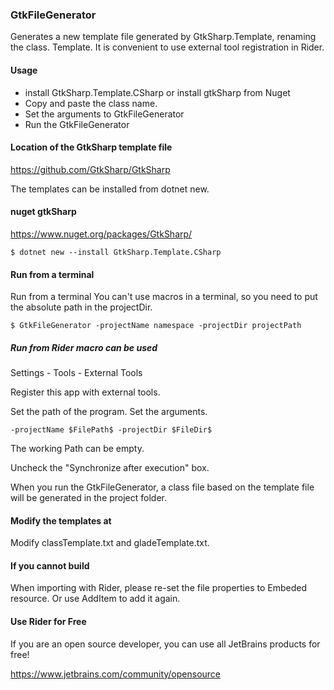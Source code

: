 ### GtkFileGenerator

Generates a new template file generated by GtkSharp.Template, renaming the class.
Template.
It is convenient to use external tool registration in Rider.

#### Usage
- install GtkSharp.Template.CSharp or install gtkSharp from Nuget 
- Copy and paste the class name.
- Set the arguments to GtkFileGenerator
- Run the GtkFileGenerator

#### Location of the GtkSharp template file

https://github.com/GtkSharp/GtkSharp

The templates can be installed from dotnet new.

#### nuget gtkSharp

https://www.nuget.org/packages/GtkSharp/

```
$ dotnet new --install GtkSharp.Template.CSharp
```

#### Run from a terminal

Run from a terminal You can't use macros in a terminal, so you need to put the absolute path in the projectDir.

```
$ GtkFileGenerator -projectName namespace -projectDir projectPath
```

##### Run from Rider macro can be used

Settings - Tools - External Tools

Register this app with external tools.

Set the path of the program.
Set the arguments.

```
-projectName $FilePath$ -projectDir $FileDir$
```

The working Path can be empty.

Uncheck the "Synchronize after execution" box.

When you run the GtkFileGenerator, a class file based on the template file will be generated in the project folder.

#### Modify the templates at 

Modify classTemplate.txt and gladeTemplate.txt.

#### If you cannot build 

When importing with Rider, please re-set the file properties to Embeded resource.
Or use AddItem to add it again.

#### Use Rider for Free

If you are an open source developer, you can use all JetBrains products for free!

https://www.jetbrains.com/community/opensource
